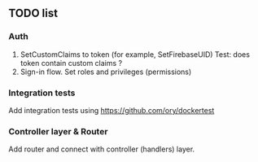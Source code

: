 ## TODO list

### Auth
1. SetCustomClaims to token (for example, SetFirebaseUID)
Test: does token contain custom claims ?
2. Sign-in flow. Set roles and privileges (permissions)

### Integration tests
Add integration tests using https://github.com/ory/dockertest

### Controller layer & Router

Add router and connect with controller (handlers) layer.
